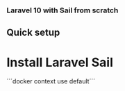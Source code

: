 ### Laravel 10 with Sail from scratch

## Quick setup

# Install Laravel Sail
´´´docker context use default´´´
